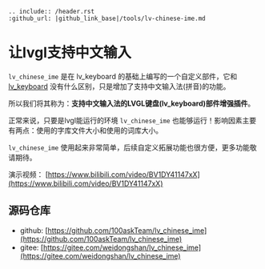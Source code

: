 ```eval_rst
.. include:: /header.rst 
:github_url: |github_link_base|/tools/lv-chinese-ime.md
```

# 让lvgl支持中文输入

`lv_chinese_ime` 是在 lv_keyboard 的基础上编写的一个自定义部件，它和 [lv_keyboard](/widgets/extra/keyboard) 没有什么区别，只是增加了支持中文输入法(拼音)的功能。

所以我们将其称为：**支持中文输入法的LVGL键盘(lv_keyboard)部件增强插件**。

正常来说，只要是lvgl能运行的环境 `lv_chinese_ime` 也能够运行！影响因素主要有两点：使用的字库文件大小和使用的词库大小。

`lv_chinese_ime` 使用起来非常简单，后续自定义拓展功能也很方便，更多功能敬请期待。


演示视频： [https://www.bilibili.com/video/BV1DY41147xX](https://www.bilibili.com/video/BV1DY41147xX) 


## 源码仓库

- github: [https://github.com/100askTeam/lv_chinese_ime](https://github.com/100askTeam/lv_chinese_ime)
- gitee: [https://gitee.com/weidongshan/lv_chinese_ime](https://gitee.com/weidongshan/lv_chinese_ime)


